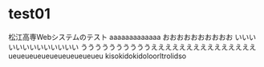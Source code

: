 # test01
松江高専Webシステムのテスト
aaaaaaaaaaaaa
おおおおおおおおおお
いいいいいいいいいいいいい
ううううううううううえええええええええええええええ
ueueueueueueueueueueueu
kisokidokidoloorltrolidso
